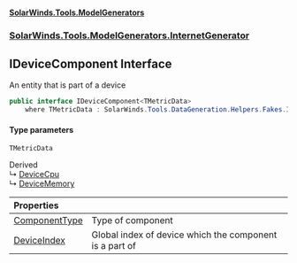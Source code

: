 #### [SolarWinds.Tools.ModelGenerators](index.md 'index')
### [SolarWinds.Tools.ModelGenerators.InternetGenerator](index.md#SolarWinds.Tools.ModelGenerators.InternetGenerator 'SolarWinds.Tools.ModelGenerators.InternetGenerator')

## IDeviceComponent<TMetricData> Interface

An entity that is part of a device

```csharp
public interface IDeviceComponent<TMetricData>
    where TMetricData : SolarWinds.Tools.DataGeneration.Helpers.Fakes.IMetricData
```
#### Type parameters

<a name='SolarWinds.Tools.ModelGenerators.InternetGenerator.IDeviceComponent_TMetricData_.TMetricData'></a>

`TMetricData`

Derived  
&#8627; [DeviceCpu](DeviceCpu.md 'SolarWinds.Tools.ModelGenerators.InternetGenerator.DeviceCpu')  
&#8627; [DeviceMemory](DeviceMemory.md 'SolarWinds.Tools.ModelGenerators.InternetGenerator.DeviceMemory')

| Properties | |
| :--- | :--- |
| [ComponentType](IDeviceComponent_TMetricData_.ComponentType.md 'SolarWinds.Tools.ModelGenerators.InternetGenerator.IDeviceComponent<TMetricData>.ComponentType') | Type of component |
| [DeviceIndex](IDeviceComponent_TMetricData_.DeviceIndex.md 'SolarWinds.Tools.ModelGenerators.InternetGenerator.IDeviceComponent<TMetricData>.DeviceIndex') | Global index of device which the component is a part of |

